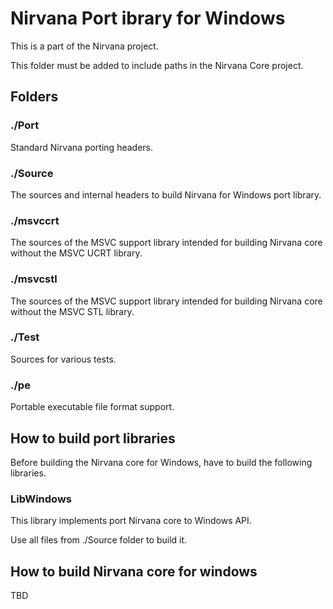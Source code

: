 # Nirvana Port ibrary for Windows

This is a part of the Nirvana project.

This folder must be added to include paths
in the Nirvana Core project.

## Folders

### ./Port

Standard Nirvana porting headers.

### ./Source

The sources and internal headers to build Nirvana for Windows port library.

### ./msvccrt

The sources of the MSVC support library intended for building
Nirvana core without the MSVC UCRT library.

### ./msvcstl

The sources of the MSVC support library intended for building
Nirvana core without the MSVC STL library.

### ./Test

Sources for various tests.

### ./pe

Portable executable file format support.

## How to build port libraries

Before building the Nirvana core for Windows, have to build the following libraries.

### LibWindows

This library implements port Nirvana core to Windows API.

Use all files from ./Source folder to build it.

## How to build Nirvana core for windows

TBD

